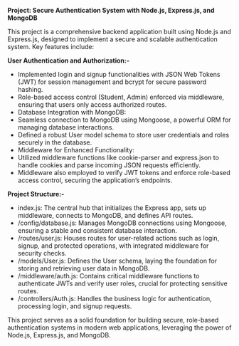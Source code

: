**Project: Secure Authentication System with Node.js, Express.js, and MongoDB**

This project is a comprehensive backend application built using Node.js and Express.js, designed to implement a secure and scalable authentication system. Key features include:

**User Authentication and Authorization:-**
* Implemented login and signup functionalities with JSON Web Tokens (JWT) for session management and bcrypt for secure password hashing.
* Role-based access control (Student, Admin) enforced via middleware, ensuring that users only access authorized routes.
* Database Integration with MongoDB:
* Seamless connection to MongoDB using Mongoose, a powerful ORM for managing database interactions.
* Defined a robust User model schema to store user credentials and roles securely in the database.
* Middleware for Enhanced Functionality:
* Utilized middleware functions like cookie-parser and express.json to handle cookies and parse incoming JSON requests efficiently.
* Middleware also employed to verify JWT tokens and enforce role-based access control, securing the application’s endpoints.

**Project Structure:-**
* index.js: The central hub that initializes the Express app, sets up middleware, connects to MongoDB, and defines API routes.
* /config/database.js: Manages MongoDB connections using Mongoose, ensuring a stable and consistent database interaction.
* /routes/user.js: Houses routes for user-related actions such as login, signup, and protected operations, with integrated middleware for security checks.
* /models/User.js: Defines the User schema, laying the foundation for storing and retrieving user data in MongoDB.
* /middleware/auth.js: Contains critical middleware functions to authenticate JWTs and verify user roles, crucial for protecting sensitive routes.
* /controllers/Auth.js: Handles the business logic for authentication, processing login, and signup requests.

This project serves as a solid foundation for building secure, role-based authentication systems in modern web applications, leveraging the power of Node.js, Express.js, and MongoDB.
